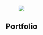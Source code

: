 </h2>
<p align="center">
<img src="https://img.shields.io/badge/status-em%20andamento-orange"/>
</p>
<h2 align= "center" >
    Portfolio
</h2>